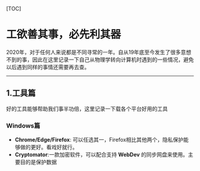 [TOC]

# 工欲善其事，必先利其器

  2020年，对于任何人来说都是不同寻常的一年。自从19年底至今发生了很多意想不到的事，因此在这里记录一下自己从物理学转向计算机时遇到的一些情况，避免以后遇到同样的事情还需要再去查。

------

## 1.工具篇

  好的工具能够帮助我们事半功倍，这里记录一下载各个平台好用的工具

### Windows篇

- **Chrome/Edge/Firefox**: 可以任选其一，Firefox相比其他两个，隐私保护能够做的更好。看戏好就行。
- **Cryptomator**:一款加密软件，可以配合支持 **WebDev** 的同步网盘来使用。主要目的是保护数据